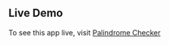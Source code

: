 ## Live Demo

To see this app live, visit [Palindrome Checker](https://palindrome-checker-1.netlify.app/)



